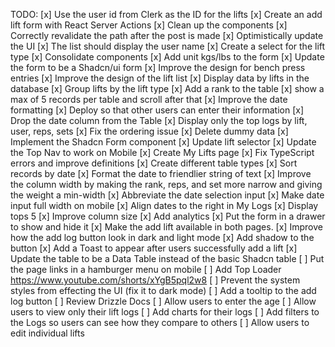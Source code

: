 TODO:
[x] Use the user id from Clerk as the ID for the lifts
[x] Create an add lift form with React Server Actions
[x] Clean up the components
[x] Correctly revalidate the path after the post is made
[x] Optimistically update the UI
[x] The list should display the user name
[x] Create a select for the lift type
[x] Consolidate components
[x] Add unit kgs/lbs to the form
[x] Update the form to be a Shadcn/ui form
[x] Improve the design for bench press entries
[x] Improve the design of the lift list
[x] Display data by lifts in the database
[x] Group lifts by the lift type
[x] Add a rank to the table
[x] show a max of 5 records per table and scroll after that
[x] Improve the date formatting
[x] Deploy so that other users can enter their information
[x] Drop the date column from the Table
[x] Display only the top logs by lift, user, reps, sets
[x] Fix the ordering issue
[x] Delete dummy data
[x] Implement the Shadcn Form component
[x] Update lift selector
[x] Update the Top Nav to work on Mobile
[x] Create My Lifts page
[x] Fix TypeScript errors and improve definitions
[x] Create different table types
[x] Sort records by date
[x] Format the date to friendlier string of text
[x] Improve the column width by making the rank, reps, and set more narrow and giving the weight a min-width
[x] Abbreviate the date selection input
[x] Make date input full width on mobile
[x] Align dates to the right in My Logs
[x] Display tops 5
[x] Improve column size
[x] Add analytics
[x] Put the form in a drawer to show and hide it
[x] Make the add lift available in both pages.
[x] Improve how the add log button look in dark and light mode
[x] Add shadow to the button
[x] Add a Toast to appear after users successfully add a lift
[x] Update the table to be a Data Table instead of the basic Shadcn table
[ ] Put the page links in a hamburger menu on mobile
[ ] Add Top Loader https://www.youtube.com/shorts/xYgB5pql2w8
[ ] Prevent the system styles from effecting the UI (fix it to dark mode)
[ ] Add a tooltip to the add log button
[ ] Review Drizzle Docs
[ ] Allow users to enter the age
[ ] Allow users to view only their lift logs
[ ] Add charts for their logs
[ ] Add filters to the Logs so users can see how they compare to others
[ ] Allow users to edit individual lifts
